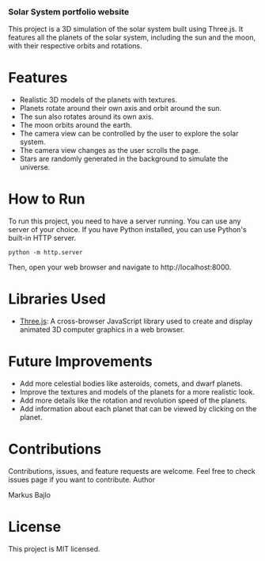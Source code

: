 ### Solar System portfolio website

This project is a 3D simulation of the solar system built using Three.js. It features all the planets of the solar system, including the sun and the moon, with their respective orbits and rotations.

# Features

- Realistic 3D models of the planets with textures.
- Planets rotate around their own axis and orbit around the sun.
- The sun also rotates around its own axis.
- The moon orbits around the earth.
- The camera view can be controlled by the user to explore the solar system.
- The camera view changes as the user scrolls the page.
- Stars are randomly generated in the background to simulate the universe.

  
# How to Run

To run this project, you need to have a server running. You can use any server of your choice. If you have Python installed, you can use Python's built-in HTTP server.

`python -m http.server`

Then, open your web browser and navigate to http://localhost:8000.



# Libraries Used

- <a href="https://threejs.org">Three.js<a/>: A cross-browser JavaScript library used to create and display animated 3D computer graphics in a web browser.


# Future Improvements

- Add more celestial bodies like asteroids, comets, and dwarf planets.
- Improve the textures and models of the planets for a more realistic look.
- Add more details like the rotation and revolution speed of the planets.
- Add information about each planet that can be viewed by clicking on the planet.

  
# Contributions

Contributions, issues, and feature requests are welcome. Feel free to check issues page if you want to contribute.
Author

Markus Bajlo

# License

This project is MIT licensed.
